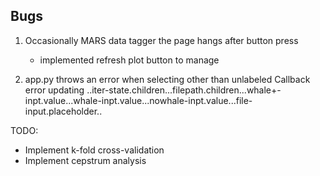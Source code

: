 ## Bugs
1) Occasionally MARS data tagger the page hangs after button press
    + implemented refresh plot button to manage

2) app.py throws an error when selecting other than unlabeled
    Callback error updating ..iter-state.children...filepath.children...whale+-inpt.value...whale-inpt.value...nowhale-inpt.value...file-input.placeholder..

TODO: 
- Implement k-fold cross-validation
- Implement cepstrum analysis